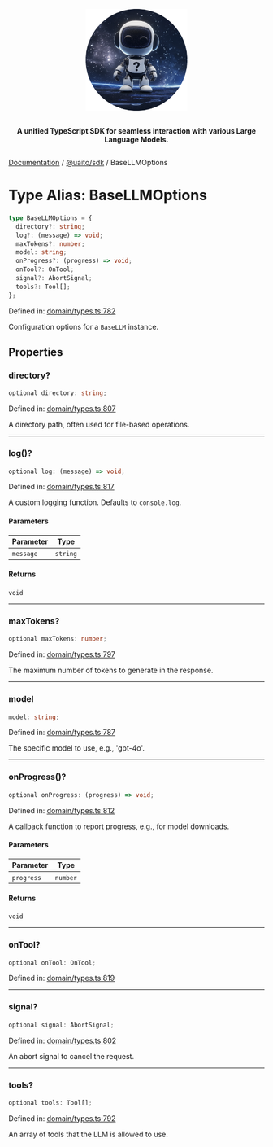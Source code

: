 <div style="display:flex; flex-direction:column; align-items:center;">
<p align="center">
  <img src="../UAITO.png" alt="UAITO Logo" width="200"/>
</p>

<p align="center">
  <strong>A unified TypeScript SDK for seamless interaction with various Large Language Models.</strong>
</p>
</div>

[Documentation](README.md) / [@uaito/sdk](@uaito.sdk.md) / BaseLLMOptions

# Type Alias: BaseLLMOptions

```ts
type BaseLLMOptions = {
  directory?: string;
  log?: (message) => void;
  maxTokens?: number;
  model: string;
  onProgress?: (progress) => void;
  onTool?: OnTool;
  signal?: AbortSignal;
  tools?: Tool[];
};
```

Defined in: [domain/types.ts:782](https://github.com/elribonazo/uaito/blob/48ca7e9100abb23d088dbfc6eb0d1c39d55fdcbf/packages/sdk/src/domain/types.ts#L782)

Configuration options for a `BaseLLM` instance.

## Properties

### directory?

```ts
optional directory: string;
```

Defined in: [domain/types.ts:807](https://github.com/elribonazo/uaito/blob/48ca7e9100abb23d088dbfc6eb0d1c39d55fdcbf/packages/sdk/src/domain/types.ts#L807)

A directory path, often used for file-based operations.

***

### log()?

```ts
optional log: (message) => void;
```

Defined in: [domain/types.ts:817](https://github.com/elribonazo/uaito/blob/48ca7e9100abb23d088dbfc6eb0d1c39d55fdcbf/packages/sdk/src/domain/types.ts#L817)

A custom logging function. Defaults to `console.log`.

#### Parameters

| Parameter | Type |
| ------ | ------ |
| `message` | `string` |

#### Returns

`void`

***

### maxTokens?

```ts
optional maxTokens: number;
```

Defined in: [domain/types.ts:797](https://github.com/elribonazo/uaito/blob/48ca7e9100abb23d088dbfc6eb0d1c39d55fdcbf/packages/sdk/src/domain/types.ts#L797)

The maximum number of tokens to generate in the response.

***

### model

```ts
model: string;
```

Defined in: [domain/types.ts:787](https://github.com/elribonazo/uaito/blob/48ca7e9100abb23d088dbfc6eb0d1c39d55fdcbf/packages/sdk/src/domain/types.ts#L787)

The specific model to use, e.g., 'gpt-4o'.

***

### onProgress()?

```ts
optional onProgress: (progress) => void;
```

Defined in: [domain/types.ts:812](https://github.com/elribonazo/uaito/blob/48ca7e9100abb23d088dbfc6eb0d1c39d55fdcbf/packages/sdk/src/domain/types.ts#L812)

A callback function to report progress, e.g., for model downloads.

#### Parameters

| Parameter | Type |
| ------ | ------ |
| `progress` | `number` |

#### Returns

`void`

***

### onTool?

```ts
optional onTool: OnTool;
```

Defined in: [domain/types.ts:819](https://github.com/elribonazo/uaito/blob/48ca7e9100abb23d088dbfc6eb0d1c39d55fdcbf/packages/sdk/src/domain/types.ts#L819)

***

### signal?

```ts
optional signal: AbortSignal;
```

Defined in: [domain/types.ts:802](https://github.com/elribonazo/uaito/blob/48ca7e9100abb23d088dbfc6eb0d1c39d55fdcbf/packages/sdk/src/domain/types.ts#L802)

An abort signal to cancel the request.

***

### tools?

```ts
optional tools: Tool[];
```

Defined in: [domain/types.ts:792](https://github.com/elribonazo/uaito/blob/48ca7e9100abb23d088dbfc6eb0d1c39d55fdcbf/packages/sdk/src/domain/types.ts#L792)

An array of tools that the LLM is allowed to use.
